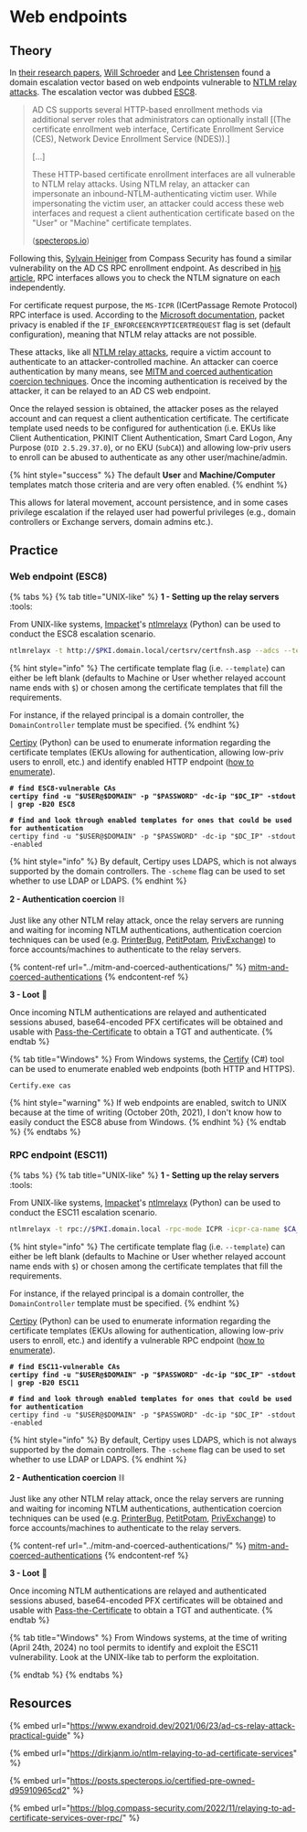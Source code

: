 # Web endpoints

## Theory

In [their research papers](https://posts.specterops.io/certified-pre-owned-d95910965cd2), [Will Schroeder](https://twitter.com/harmj0y) and [Lee Christensen](https://twitter.com/tifkin\_) found a domain escalation vector based on web endpoints vulnerable to [NTLM relay attacks](../ntlm/relay.md). The escalation vector was dubbed [ESC8](https://posts.specterops.io/certified-pre-owned-d95910965cd2#48bd).

> AD CS supports several HTTP-based enrollment methods via additional server roles that administrators can optionally install \[(The certificate enrollment web interface, Certificate Enrollment Service (CES), Network Device Enrollment Service (NDES)).]
>
> \[...]
>
> These HTTP-based certificate enrollment interfaces are all vulnerable to NTLM relay attacks. Using NTLM relay, an attacker can impersonate an inbound-NTLM-authenticating victim user. While impersonating the victim user, an attacker could access these web interfaces and request a client authentication certificate based on the "User" or "Machine" certificate templates.
>
> ([specterops.io](https://posts.specterops.io/certified-pre-owned-d95910965cd2#5c3c))

Following this, [Sylvain Heiniger](https://twitter.com/sploutchy) from Compass Security has found a similar vulnerability on the AD CS RPC enrollment endpoint. As described in [his article](https://blog.compass-security.com/2022/11/relaying-to-ad-certificate-services-over-rpc/), RPC interfaces allows you to check the NTLM signature on each independently.

For certificate request purpose, the `MS-ICPR` (ICertPassage Remote Protocol) RPC interface is used. According to the [Microsoft documentation](https://learn.microsoft.com/en-us/openspecs/windows_protocols/ms-icpr/0c6f150e-3ead-4006-b37f-ebbf9e2cf2e7), packet privacy is enabled if the `IF_ENFORCEENCRYPTICERTREQUEST` flag is set (default configuration), meaning that NTLM relay attacks are not possible.

These attacks, like all [NTLM relay attacks](../ntlm/relay.md), require a victim account to authenticate to an attacker-controlled machine. An attacker can coerce authentication by many means, see [MITM and coerced authentication coercion techniques](../mitm-and-coerced-authentications/). Once the incoming authentication is received by the attacker, it can be relayed to an AD CS web endpoint.

Once the relayed session is obtained, the attacker poses as the relayed account and can request a client authentication certificate. The certificate template used needs to be configured for authentication (i.e. EKUs like Client Authentication, PKINIT Client Authentication, Smart Card Logon, Any Purpose (`OID 2.5.29.37.0`), or no EKU (`SubCA`)) and allowing low-priv users to enroll can be abused to authenticate as any other user/machine/admin.

{% hint style="success" %}
The default **User** and **Machine/Computer** templates match those criteria and are very often enabled.
{% endhint %}

This allows for lateral movement, account persistence, and in some cases privilege escalation if the relayed user had powerful privileges (e.g., domain controllers or Exchange servers, domain admins etc.).

## Practice

### Web endpoint (ESC8)

{% tabs %}
{% tab title="UNIX-like" %}
**1 - Setting up the relay servers** :tools:

From UNIX-like systems, [Impacket](https://github.com/SecureAuthCorp/impacket)'s [ntlmrelayx](https://github.com/SecureAuthCorp/impacket/blob/master/examples/ntlmrelayx.py) (Python) can be used to conduct the ESC8 escalation scenario.

```bash
ntlmrelayx -t http://$PKI.domain.local/certsrv/certfnsh.asp --adcs --template "Template name"
```

{% hint style="info" %}
The certificate template flag (i.e. `--template`) can either be left blank (defaults to Machine or User whether relayed account name ends with `$`) or chosen among the certificate templates that fill the requirements.

For instance, if the relayed principal is a domain controller, the `DomainController` template must be specified.
{% endhint %}

[Certipy](https://github.com/ly4k/Certipy) (Python) can be used to enumerate information regarding the certificate templates (EKUs allowing for authentication, allowing low-priv users to enroll, etc.) and identify enabled HTTP endpoint ([how to enumerate](./#attack-paths)).

<pre class="language-python"><code class="lang-python"><strong># find ESC8-vulnerable CAs
</strong><strong>certipy find -u "$USER@$DOMAIN" -p "$PASSWORD" -dc-ip "$DC_IP" -stdout | grep -B20 ESC8
</strong><strong>
</strong><strong># find and look through enabled templates for ones that could be used for authentication
</strong>certipy find -u "$USER@$DOMAIN" -p "$PASSWORD" -dc-ip "$DC_IP" -stdout -enabled
</code></pre>

{% hint style="info" %}
By default, Certipy uses LDAPS, which is not always supported by the domain controllers. The `-scheme` flag can be used to set whether to use LDAP or LDAPS.
{% endhint %}

**2 - Authentication coercion** :chains:

Just like any other NTLM relay attack, once the relay servers are running and waiting for incoming NTLM authentications, authentication coercion techniques can be used (e.g. [PrinterBug](../mitm-and-coerced-authentications/ms-rprn.md), [PetitPotam](../mitm-and-coerced-authentications/ms-efsr.md), [PrivExchange](../exchange-services/privexchange.md)) to force accounts/machines to authenticate to the relay servers.

{% content-ref url="../mitm-and-coerced-authentications/" %}
[mitm-and-coerced-authentications](../mitm-and-coerced-authentications/)
{% endcontent-ref %}

**3 - Loot** :tada:

Once incoming NTLM authentications are relayed and authenticated sessions abused, base64-encoded PFX certificates will be obtained and usable with [Pass-the-Certificate](../kerberos/pass-the-certificate.md) to obtain a TGT and authenticate.
{% endtab %}

{% tab title="Windows" %}
From Windows systems, the [Certify](https://github.com/GhostPack/Certify) (C#) tool can be used to enumerate enabled web endpoints (both HTTP and HTTPS).

```batch
Certify.exe cas
```

{% hint style="warning" %}
If web endpoints are enabled, switch to UNIX because at the time of writing (October 20th, 2021), I don't know how to easily conduct the ESC8 abuse from Windows.
{% endhint %}
{% endtab %}
{% endtabs %}

### RPC endpoint (ESC11)

{% tabs %}
{% tab title="UNIX-like" %}
**1 - Setting up the relay servers** :tools:

From UNIX-like systems, [Impacket](https://github.com/SecureAuthCorp/impacket)'s [ntlmrelayx](https://github.com/SecureAuthCorp/impacket/blob/master/examples/ntlmrelayx.py) (Python) can be used to conduct the ESC11 escalation scenario.

```bash
ntlmrelayx -t rpc://$PKI.domain.local -rpc-mode ICPR -icpr-ca-name $CA_NAME -smb2support --template "Template name"
```

{% hint style="info" %}
The certificate template flag (i.e. `--template`) can either be left blank (defaults to Machine or User whether relayed account name ends with `$`) or chosen among the certificate templates that fill the requirements.

For instance, if the relayed principal is a domain controller, the `DomainController` template must be specified.
{% endhint %}

[Certipy](https://github.com/ly4k/Certipy) (Python) can be used to enumerate information regarding the certificate templates (EKUs allowing for authentication, allowing low-priv users to enroll, etc.) and identify a vulnerable RPC endpoint ([how to enumerate](./#attack-paths)).

<pre class="language-python"><code class="lang-python"><strong># find ESC11-vulnerable CAs
</strong><strong>certipy find -u "$USER@$DOMAIN" -p "$PASSWORD" -dc-ip "$DC_IP" -stdout | grep -B20 ESC11
</strong><strong>
</strong><strong># find and look through enabled templates for ones that could be used for authentication
</strong>certipy find -u "$USER@$DOMAIN" -p "$PASSWORD" -dc-ip "$DC_IP" -stdout -enabled
</code></pre>

{% hint style="info" %}
By default, Certipy uses LDAPS, which is not always supported by the domain controllers. The `-scheme` flag can be used to set whether to use LDAP or LDAPS.
{% endhint %}

**2 - Authentication coercion** :chains:

Just like any other NTLM relay attack, once the relay servers are running and waiting for incoming NTLM authentications, authentication coercion techniques can be used (e.g. [PrinterBug](../mitm-and-coerced-authentications/ms-rprn.md), [PetitPotam](../mitm-and-coerced-authentications/ms-efsr.md), [PrivExchange](../exchange-services/privexchange.md)) to force accounts/machines to authenticate to the relay servers.

{% content-ref url="../mitm-and-coerced-authentications/" %}
[mitm-and-coerced-authentications](../mitm-and-coerced-authentications/)
{% endcontent-ref %}

**3 - Loot** :tada:

Once incoming NTLM authentications are relayed and authenticated sessions abused, base64-encoded PFX certificates will be obtained and usable with [Pass-the-Certificate](../kerberos/pass-the-certificate.md) to obtain a TGT and authenticate.
{% endtab %}

{% tab title="Windows" %}
From Windows systems, at the time of writing (April 24th, 2024) no tool permits to identify and exploit the ESC11 vulnerability. Look at the UNIX-like tab to perform the exploitation.

{% endtab %}
{% endtabs %}

## Resources

{% embed url="https://www.exandroid.dev/2021/06/23/ad-cs-relay-attack-practical-guide" %}

{% embed url="https://dirkjanm.io/ntlm-relaying-to-ad-certificate-services" %}

{% embed url="https://posts.specterops.io/certified-pre-owned-d95910965cd2" %}

{% embed url="https://blog.compass-security.com/2022/11/relaying-to-ad-certificate-services-over-rpc/" %}
